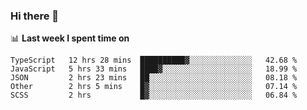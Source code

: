 ### Hi there 👋

<!--
**DBvc/DBvc** is a ✨ _special_ ✨ repository because its `README.md` (this file) appears on your GitHub profile.

Here are some ideas to get you started:

- 🔭 I’m currently working on ...
- 🌱 I’m currently learning ...
- 👯 I’m looking to collaborate on ...
- 🤔 I’m looking for help with ...
- 💬 Ask me about ...
- 📫 How to reach me: ...
- 😄 Pronouns: ...
- ⚡ Fun fact: ...
-->

📊 **Last week I spent time on**
<!--START_SECTION:waka-->
```text
TypeScript   12 hrs 28 mins  ██████████▓░░░░░░░░░░░░░░   42.68 % 
JavaScript   5 hrs 33 mins   ████▓░░░░░░░░░░░░░░░░░░░░   18.99 % 
JSON         2 hrs 23 mins   ██░░░░░░░░░░░░░░░░░░░░░░░   08.18 % 
Other        2 hrs 5 mins    █▓░░░░░░░░░░░░░░░░░░░░░░░   07.14 % 
SCSS         2 hrs           █▓░░░░░░░░░░░░░░░░░░░░░░░   06.84 % 
```
<!--END_SECTION:waka-->
